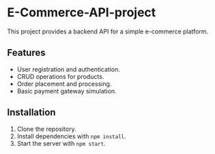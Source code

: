 # E-Commerce-API-project
This project provides a backend API for a simple e-commerce platform.

## Features

- User registration and authentication.
- CRUD operations for products.
- Order placement and processing.
- Basic payment gateway simulation.

## Installation

1. Clone the repository.
2. Install dependencies with `npm install`.
3. Start the server with `npm start`.
